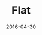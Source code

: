 ---
layout: site
title: "Flat"
date: 2016-04-30
categories: [community]
version: 1.5.9
major: 1
minor: 5
patch: 9
slug: flat
link: https://flat.io/
permalink: /sites/:slug
---